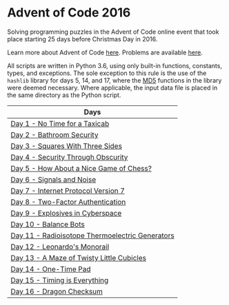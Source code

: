 # Advent of Code 2016

Solving programming puzzles in the Advent of Code online event that took place starting 25 days before Christmas Day in 2016. 

Learn more about Advent of Code [here](http://adventofcode.com/2016/about). Problems are available [here](http://adventofcode.com/2016).

All scripts are written in Python 3.6, using only built-in functions, constants, types, and exceptions. The sole exception to this rule is the use of the `hashlib` library for days 5, 14, and 17, where the [MD5](https://en.wikipedia.org/wiki/MD5) functions in the library were deemed necessary. Where applicable, the input data file is placed in the same directory as the Python script.

|Days|
|---|
|[Day 1 - No Time for a Taxicab](Day%201%20-%20No%20Time%20for%20a%20Taxicab)
|[Day 2 - Bathroom Security](Day%202%20-%20Bathroom%20Security)
|[Day 3 - Squares With Three Sides](Day%203%20-%20Squares%20With%20Three%20Sides)
|[Day 4 - Security Through Obscurity](Day%204%20-%20Security%20Through%20Obscurity)
|[Day 5 - How About a Nice Game of Chess?](Day%205%20-%20How%20About%20a%20Nice%20Game%20of%20Chess)
|[Day 6 - Signals and Noise](Day%206%20-%20Signals%20and%20Noise)
|[Day 7 - Internet Protocol Version 7](Day%207%20-%20Internet%20Protocol%20Version%207)
|[Day 8 - Two-Factor Authentication](Day%208%20-%20Two-Factor%20Authentication)
|[Day 9 - Explosives in Cyberspace](Day%209%20-%20Explosives%20in%20Cyberspace)
|[Day 10 - Balance Bots](Day%2010%20-%20Balance%20Bots)
|[Day 11 - Radioisotope Thermoelectric Generators](Day%2011%20-%20Radioisotope%20Thermoelectric%20Generators)
|[Day 12 - Leonardo's Monorail](Day%2012%20-%20Leonardos%20Monorail)
|[Day 13 - A Maze of Twisty Little Cubicles](Day%2013%20-%20A%20Maze%20of%20Twisty%20Little%20Cubicles)
|[Day 14 - One-Time Pad](Day%2014%20-%20One-Time%20Pad)
|[Day 15 - Timing is Everything](Day%2015%20-%20Timing%20is%20Everything)
|[Day 16 - Dragon Checksum](Day%2016%20-%20Dragon%20Checksum)
